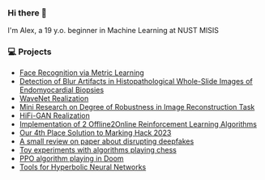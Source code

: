 ### Hi there 👋

I'm Alex, a 19 y.o. beginner in Machine Learning at NUST MISIS
<br>


### 💻 Projects
* [Face Recognition via Metric Learning](https://github.com/zzmtsvv/face_metric_learning)
* [Detection of Blur Artifacts in Histopathological Whole-Slide Images of Endomyocardial Biopsies](https://github.com/zzmtsvv/Blur_Artifacts_Detection)
* [WaveNet Realization](https://github.com/zzmtsvv/wavenet-realization)
* [Mini Research on Degree of Robustness in Image Reconstruction Task](https://github.com/zzmtsvv/mil_task)
* [HiFi-GAN Realization](https://github.com/zzmtsvv/hifi-gan)
* [Implementation of 2 Offline2Online Reinforcement Learning Algorithms](https://github.com/zzmtsvv/rl_task)
* [Our 4th Place Solution to Marking Hack 2023](https://github.com/proton-bit/MarkingHack)
* [A small review on paper about disrupting deepfakes](https://github.com/zzmtsvv/disrupting_deepfakes_review)
* [Toy experiments with algorithms playing chess](https://github.com/zzmtsvv/chess_algorithms)
* [PPO algorithm playing in Doom](https://github.com/zzmtsvv/doom_rl)
* [Tools for Hyperbolic Neural Networks](https://github.com/zzmtsvv/hyperbolic)

